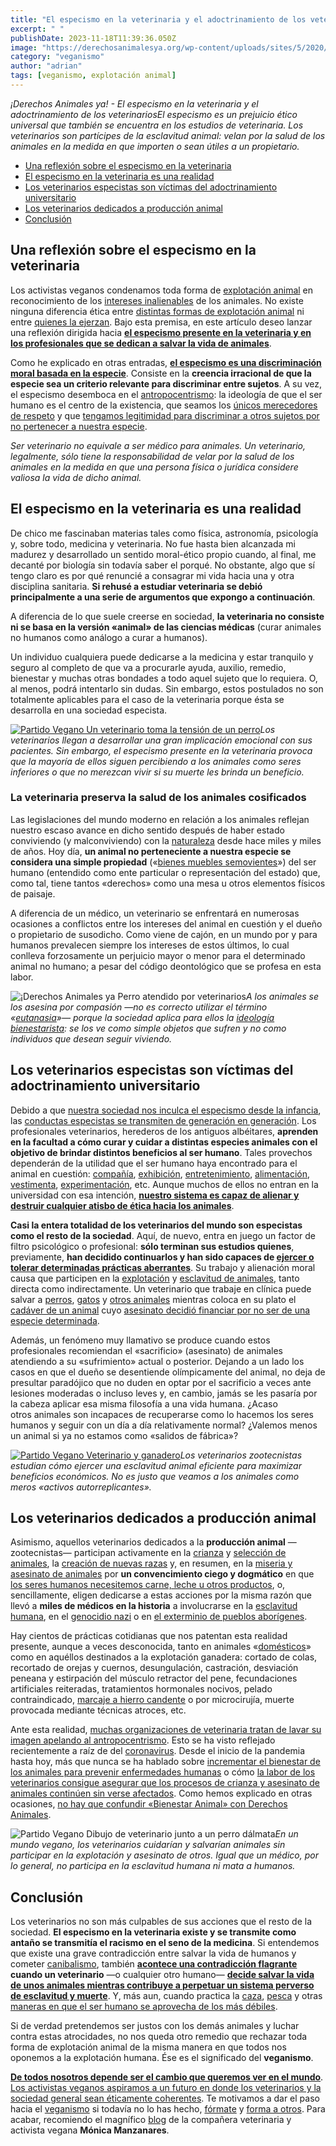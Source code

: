 ```yaml
---
title: "El especismo en la veterinaria y el adoctrinamiento de los veterinarios"
excerpt: " "
publishDate: 2023-11-18T11:39:36.050Z
image: "https://derechosanimalesya.org/wp-content/uploads/sites/5/2020/11/%C2%A1Derechos-Animales-ya-El-especismo-en-la-veterinaria-y-el-adoctrinamiento-de-los-veterinarios.webp"
category: "veganismo"
author: "adrian"
tags: [veganismo, explotación animal]
---
```

_¡Derechos Animales ya! - El especismo en la veterinaria y el adoctrinamiento de los veterinariosEl especismo es un prejuicio ético universal que también se encuentra en los estudios de veterinaria. Los veterinarios son partícipes de la esclavitud animal: velan por la salud de los animales en la medida en que importen o sean útiles a un propietario._

- [Una reflexión sobre el especismo en la veterinaria](https://derechosanimalesya.org/el-especismo-en-la-veterinaria-y-el-adoctrinamiento-de-los-veterinarios/#Una_reflexion_sobre_el_especismo_en_la_veterinaria "Una reflexión sobre el especismo en la veterinaria")
- [El especismo en la veterinaria es una realidad](https://derechosanimalesya.org/el-especismo-en-la-veterinaria-y-el-adoctrinamiento-de-los-veterinarios/#El_especismo_en_la_veterinaria_es_una_realidad "El especismo en la veterinaria es una realidad")
- [Los veterinarios especistas son víctimas del adoctrinamiento universitario](https://derechosanimalesya.org/el-especismo-en-la-veterinaria-y-el-adoctrinamiento-de-los-veterinarios/#Los_veterinarios_especistas_son_victimas_del_adoctrinamiento_universitario "Los veterinarios especistas son víctimas del adoctrinamiento universitario")
- [Los veterinarios dedicados a producción animal](https://derechosanimalesya.org/el-especismo-en-la-veterinaria-y-el-adoctrinamiento-de-los-veterinarios/#Los_veterinarios_dedicados_a_produccion_animal "Los veterinarios dedicados a producción animal")
- [Conclusión](https://derechosanimalesya.org/el-especismo-en-la-veterinaria-y-el-adoctrinamiento-de-los-veterinarios/#Conclusion "Conclusión")

## Una reflexión sobre el especismo en la veterinaria

Los activistas veganos condenamos toda forma de [explotación animal](https://derechosanimalesya.org/que-es-la-explotacion-animal-por-que-es-injusta/) en reconocimiento de los [intereses inalienables](https://derechosanimalesya.org/que-son-los-intereses-inalienables/) de los animales. No existe ninguna diferencia ética entre [distintas formas de explotación animal](https://derechosanimalesya.org/la-zoofilia-el-bestialismo-y-la-hipocresia-social/) ni entre [quienes la ejerzan](https://derechosanimalesya.org/el-sacrificio-halal-y-el-especismo-estetico/). Bajo esta premisa, en este artículo deseo lanzar una reflexión dirigida hacia [**el especismo presente en la veterinaria y en los profesionales que se dedican a salvar la vida de animales**](https://vetyvegan.weebly.com/blog/veterinaria-y-especismo-son-inseparables).

Como he explicado en otras entradas, [**el especismo es una discriminación moral basada en la especie**](https://derechosanimalesya.org/que-es-el-especismo/). Consiste en la **creencia irracional de que la especie sea un criterio relevante para discriminar entre sujetos**. A su vez, el especismo desemboca en el [antropocentrismo](https://derechosanimalesya.org/las-tergiversaciones-del-veganismo-y-los-efectos-del-antropocentrismo/): la ideología de que el ser humano es el centro de la existencia, que seamos los [únicos merecedores de respeto](https://derechosanimalesya.org/los-animales-merecen-respeto-no-necesariamente-amor-ni-compasion/) y que [tengamos legitimidad para discriminar a otros sujetos por no pertenecer a nuestra especie](https://derechosanimalesya.org/el-antropocentrismo-de-pacma-y-el-enfoque-proteccionista-kantiano/).

_Ser veterinario no equivale a ser médico para animales. Un veterinario, legalmente, sólo tiene la responsabilidad de velar por la salud de los animales en la medida en que una persona física o jurídica considere valiosa la vida de dicho animal._

## El especismo en la veterinaria es una realidad

De chico me fascinaban materias tales como física, astronomía, psicología y, sobre todo, medicina y veterinaria. No fue hasta bien alcanzada mi madurez y desarrollado un sentido moral-ético propio cuando, al final, me decanté por biología sin todavía saber el porqué. No obstante, algo que sí tengo claro es por qué renuncié a consagrar mi vida hacia una y otra disciplina sanitaria. **Si rehusé a estudiar veterinaria se debió principalmente a una serie de argumentos que expongo a continuación**.

A diferencia de lo que suele creerse en sociedad, **la veterinaria no consiste ni se basa en la versión «animal» de las ciencias médicas** (curar animales no humanos como análogo a curar a humanos).

Un individuo cualquiera puede dedicarse a la medicina y estar tranquilo y seguro al completo de que va a procurarle ayuda, auxilio, remedio, bienestar y muchas otras bondades a todo aquel sujeto que lo requiera. O, al menos, podrá intentarlo sin dudas. Sin embargo, estos postulados no son totalmente aplicables para el caso de la veterinaria porque ésta se desarrolla en una sociedad especista.

[![Partido Vegano  Un veterinario toma la tensión de un perro](https://derechosanimalesya.org/wp-content/uploads/sites/5/2020/11/Partido-Vegano-Un-veterinario-toma-la-tension-de-un-perro.webp "El especismo en la veterinaria y el adoctrinamiento de los veterinarios 9")](https://derechosanimalesya.org/wp-content/uploads/sites/5/2020/11/Partido-Vegano-Un-veterinario-toma-la-tension-de-un-perro.webp)_Los veterinarios llegan a desarrollar una gran implicación emocional con sus pacientes. Sin embargo, el especismo presente en la veterinaria provoca que la mayoría de ellos siguen percibiendo a los animales como seres inferiores o que no merezcan vivir si su muerte les brinda un beneficio._

### La veterinaria preserva la salud de los animales cosificados

Las legislaciones del mundo moderno en relación a los animales reflejan nuestro escaso avance en dicho sentido después de haber estado conviviendo (y malconviviendo) con la [naturaleza](https://derechosanimalesya.org/acercamiento-de-los-derechos-animales-a-la-gestion-ambiental/) desde hace miles y miles de años. Hoy día, **un animal no perteneciente a nuestra especie se considera una simple propiedad** («[bienes muebles semovientes](https://derechosanimalesya.org/el-principio-de-igualdad/)») del ser humano (entendido como ente particular o representación del estado) que, como tal, tiene tantos «derechos» como una mesa u otros elementos físicos de paisaje.

A diferencia de un médico, un veterinario se enfrentará en numerosas ocasiones a conflictos entre los intereses del animal en cuestión y el dueño o propietario de susodicho. Como viene de cajón, en un mundo por y para humanos prevalecen siempre los intereses de estos últimos, lo cual conlleva forzosamente un perjuicio mayor o menor para el determinado animal no humano; a pesar del código deontológico que se profesa en esta labor.

![¡Derechos Animales ya  Perro atendido por veterinarios](https://derechosanimalesya.org/wp-content/uploads/sites/5/2020/11/%C2%A1Derechos-Animales-ya-Perro-atendido-por-veterinarios.webp "El especismo en la veterinaria y el adoctrinamiento de los veterinarios 10")_A los animales se los asesina por compasión —no es correcto utilizar el término «[eutanasia](https://derechosanimalesya.org/la-eutanasia-la-cosificacion-animal-y-el-triste-ejemplo-de-wikihow/)»— porque la sociedad aplica para ellos la [ideología bienestarista](https://derechosanimalesya.org/los-tres-movimientos-del-animalismo/): se los ve como simple objetos que sufren y no como individuos que desean seguir viviendo._

## Los veterinarios especistas son víctimas del adoctrinamiento universitario

Debido a que [nuestra sociedad nos inculca el especismo desde la infancia](https://derechosanimalesya.org/los-juguetes-y-la-educacion-especista/), las [conductas especistas se transmiten de generación en generación](https://derechosanimalesya.org/las-conductas-especistas-son-aprendidas-durante-la-infancia/). Los profesionales veterinarios, herederos de los antiguos albéitares, **aprenden en la facultad a cómo curar y cuidar a distintas especies animales con el objetivo de brindar distintos beneficios al ser humano**. Tales provechos dependerán de la utilidad que el ser humano haya encontrado para el animal en cuestión: [compañía](https://derechosanimalesya.org/contra-el-mascotismo-y-las-mascotas/), [exhibición](https://derechosanimalesya.org/la-terrariofilia-los-reptiles-y-el-respeto-por-conveniencia/), [entretenimiento](https://derechosanimalesya.org/contra-la-explotacion-ecuestre-y-la-doma-humanitaria/), [alimentación](https://derechosanimalesya.org/el-lobo-iberico-la-ganaderia-y-el-especismo-animalista/), [vestimenta](https://derechosanimalesya.org/las-ovejas-y-la-explotacion-ovina-por-su-lana/), [experimentación](https://derechosanimalesya.org/la-ciencia-puede-progresar-sin-experimentacion-animal/), etc. Aunque muchos de ellos no entran en la universidad con esa intención, [**nuestro sistema es capaz de alienar y destruir cualquier atisbo de ética hacia los animales**](https://vetyvegan.weebly.com/blog/el-codigo-deontologico-de-la-profesion-veterinaria).

**Casi la entera totalidad de los veterinarios del mundo son especistas como el resto de la sociedad**. Aquí, de nuevo, entra en juego un factor de filtro psicológico o profesional: **sólo terminan sus estudios quienes**, previamente, **han decidido continuarlos y han sido capaces de [ejercer o tolerar determinadas prácticas aberrantes](https://derechosanimalesya.org/el-pp-pide-incluir-festejos-taurinos-en-el-canal-publico-a-punt/)**. Su trabajo y alienación moral causa que participen en la [explotación](https://derechosanimalesya.org/las-opresiones-historicas-de-los-animales/) y [esclavitud de animales,](https://derechosanimalesya.org/la-esclavitud-animal-es-tan-injusta-como-la-esclavitud-humana/) tanto directa como indirectamente. Un veterinario que trabaje en clínica puede salvar a [perros](https://derechosanimalesya.org/dia-internacional-del-perro-y-la-explotacion-canina/), [gatos](https://derechosanimalesya.org/guillermo-diaz-guerra-y-el-exterminio-de-gatos-callejeros/) y [otros animales](https://derechosanimalesya.org/las-yeguadas-y-la-cria-de-caballos/) mientras coloca en su plato el [cadáver de un animal](https://derechosanimalesya.org/comer-carne-es-una-decision-personal/) cuyo [asesinato decidió financiar por no ser de una especie determinada](https://derechosanimalesya.org/camaras-de-vigilancia-en-los-mataderos/).

Además, un fenómeno muy llamativo se produce cuando estos profesionales recomiendan el «sacrificio» (asesinato) de animales atendiendo a su «sufrimiento» actual o posterior. Dejando a un lado los casos en que el dueño se desentiende olímpicamente del animal, no deja de presultar paradójico que no duden en optar por el sacrificio a veces ante lesiones moderadas o incluso leves y, en cambio, jamás se les pasaría por la cabeza aplicar esa misma filosofía a una vida humana. ¿Acaso otros animales son incapaces de recuperarse como lo hacemos los seres humanos y seguir con un día a día relativamente normal? ¿Valemos menos un animal si ya no estamos como «salidos de fábrica»?

[![Partido Vegano  Veterinario y ganadero](https://derechosanimalesya.org/wp-content/uploads/sites/5/2020/11/Partido-Vegano-Veterinario-y-ganadero.webp "El especismo en la veterinaria y el adoctrinamiento de los veterinarios 11")](https://derechosanimalesya.org/wp-content/uploads/sites/5/2020/11/Partido-Vegano-Veterinario-y-ganadero.webp)_Los veterinarios zootecnistas estudian cómo ejercer una esclavitud animal eficiente para maximizar beneficios económicos. No es justo que veamos a los animales como meros «activos autorreplicantes»._

## Los veterinarios dedicados a producción animal

Asimismo, aquellos veterinarios dedicados a la **producción animal** —zootecnistas— participan activamente en la [crianza](https://derechosanimalesya.org/prohibicion-de-la-crianza-y-asesinato-de-perros-en-china/) y [selección de animales](https://derechosanimalesya.org/la-domesticacion-y-la-seleccion-artificial/), la [creación de nuevas razas](https://derechosanimalesya.org/pomsky-y-las-razas-de-perros-artificiales/) y, en resumen, en la [miseria y asesinato de animales](https://derechosanimalesya.org/el-cuero-y-la-artesania-de-la-explotacion-animal/) por **un convencimiento ciego y dogmático** en que [los seres humanos necesitemos carne, leche u otros productos](https://derechosanimalesya.org/los-humanos-somos-carnivoros-omnivoros-o-herbivoros/), o, sencillamente, eligen dedicarse a estas acciones por la misma razón que llevó a **miles de médicos en la historia** a involucrarse en la [esclavitud humana](https://derechosanimalesya.org/vida-de-un-esclavo-americano-de-frederick-douglass/), en el [genocidio nazi](https://derechosanimalesya.org/eternal-treblinka-y-el-holocausto-animal/) o en [el exterminio de pueblos aborígenes](https://derechosanimalesya.org/una-vision-romantica-de-la-esclavitud-animal/).

Hay cientos de prácticas cotidianas que nos patentan esta realidad presente, aunque a veces desconocida, tanto en animales «[domésticos](https://derechosanimalesya.org/la-esclavitud-de-los-animales-domesticados/)» como en aquéllos destinados a la explotación ganadera: cortado de colas, recortado de orejas y cuernos, desungulación, castración, desviación peneana y estirpación del músculo retractor del pene, fecundaciones artificiales reiteradas, tratamientos hormonales nocivos, pelado contraindicado, [marcaje a hierro candente](https://derechosanimalesya.org/la-carimba-y-el-marcaje-de-animales/) o por microcirujía, muerte provocada mediante técnicas atroces, etc.

Ante esta realidad, [muchas organizaciones de veterinaria tratan de lavar su imagen apelando al antropocentrismo](https://vetyvegan.weebly.com/blog/avatma-y-su-analisis-de-stranger-pigs-mi-reflexion). Esto se ha visto reflejado recientemente a raíz de del [coronavirus](https://derechosanimalesya.org/espana-ha-asesinado-92-700-visones-por-el-coronavirus/). Desde el inicio de la pandemia hasta hoy, más que nunca se ha hablado sobre [incrementar el bienestar de los animales para prevenir enfermedades humanas](https://vetyvegan.weebly.com/blog/consecuencias-del-bienestarismo-4) o cómo [la labor de los veterinarios consigue asegurar que los procesos de crianza y asesinato de animales continúen sin verse afectados](https://vetyvegan.weebly.com/blog/menos-aplausos-y-mas-apoyo-real). Como hemos explicado en otras ocasiones, [no hay que confundir «Bienestar Animal» con Derechos Animales](https://derechosanimalesya.org/derechos-animales-y-bienestar-animal-no-son-lo-mismo/).

![Partido Vegano  Dibujo de veterinario junto a un perro dálmata](https://derechosanimalesya.org/wp-content/uploads/sites/5/2020/11/Partido-Vegano-Dibujo-de-veterinario-junto-a-un-perro-dalmata.webp "El especismo en la veterinaria y el adoctrinamiento de los veterinarios 12")_En un mundo vegano, los veterinarios cuidarían y salvarían animales sin participar en la explotación y asesinato de otros. Igual que un médico, por lo general, no participa en la esclavitud humana ni mata a humanos._

## Conclusión

Los veterinarios no son más culpables de sus acciones que el resto de la sociedad. **El especismo en la veterinaria existe y se transmite como antaño se transmitía el racismo en el seno de la medicina**. Si entendemos que existe una grave contradicción entre salvar la vida de humanos y cometer [canibalismo](https://derechosanimalesya.org/los-aztecas-fueron-la-mayor-civilizacion-canibal-de-la-historia/), también **[acontece una contradicción flagrante](https://derechosanimalesya.org/los-animales-en-peligro-de-extincion-son-fruto-de-nuestro-especismo/) cuando un veterinario** —o cualquier otro humano— [**decide salvar la vida de unos animales mientras contribuye a perpetuar un sistema perverso de esclavitud y muerte**](https://derechosanimalesya.org/los-circos-con-animales-y-el-especismo-animalista/). Y, más aun, cuando practica la [caza](https://derechosanimalesya.org/la-caza-y-la-dominacion-humana-sobre-los-animales/), [pesca](https://derechosanimalesya.org/la-pesca-y-el-especismo-contra-los-peces/) y otras [maneras en que el ser humano se aprovecha de los más débiles](https://derechosanimalesya.org/el-abuso-contra-los-debiles-la-rata-wistar-y-la-racionalizacion-del-poder/).

Si de verdad pretendemos ser justos con los demás animales y luchar contra estas atrocidades, no nos queda otro remedio que rechazar toda forma de explotación animal de la misma manera en que todos nos oponemos a la explotación humana. Ése es el significado del **veganismo**.

[**De todos nosotros depende ser el cambio que queremos ver en el mundo**](https://derechosanimalesya.org/el-dia-internacional-de-los-animales-debiera-ser-por-los-animales/). [Los activistas veganos aspiramos a un futuro en donde los veterinarios y la sociedad general sean éticamente coherentes](https://derechosanimalesya.org/el-activismo-vegano-y-el-enfoque-de-los-derechos-animales/). Te motivamos a dar el paso hacia el [veganismo](https://derechosanimalesya.org/el-verdadero-significado-del-veganismo/) si todavía no lo has hecho, [fórmate](https://derechosanimalesya.org/formacion/) y [forma a otros](https://derechosanimalesya.org/el-activismo-educativo-es-clave-para-el-progreso-etico/). Para acabar, recomiendo el magnífico [blog](http://vetyvegan.weebly.com/) de la compañera veterinaria y activista vegana **Mónica Manzanares**.